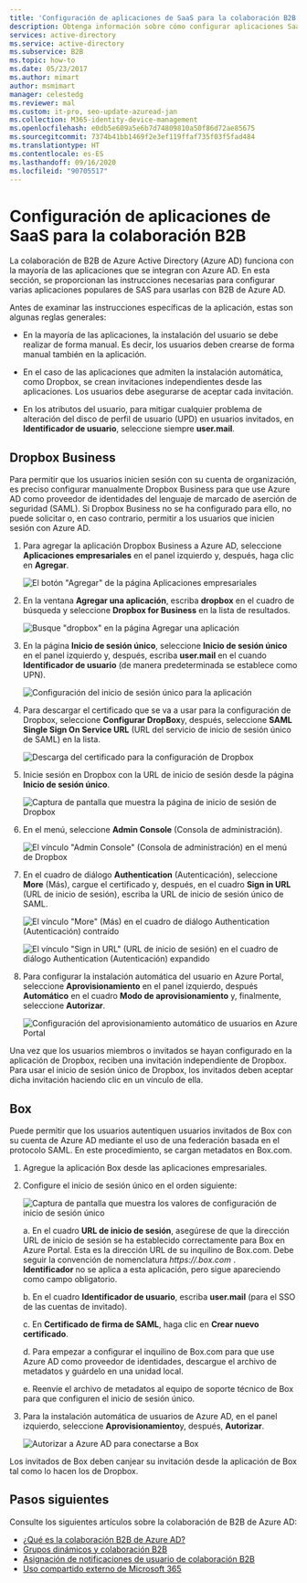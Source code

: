 ```yaml
---
title: 'Configuración de aplicaciones de SaaS para la colaboración B2B: Azure AD'
description: Obtenga información sobre cómo configurar aplicaciones SaaS para la colaboración B2B de Azure Active Directory y ver recursos adicionales disponibles.
services: active-directory
ms.service: active-directory
ms.subservice: B2B
ms.topic: how-to
ms.date: 05/23/2017
ms.author: mimart
author: msmimart
manager: celestedg
ms.reviewer: mal
ms.custom: it-pro, seo-update-azuread-jan
ms.collection: M365-identity-device-management
ms.openlocfilehash: e0db5e609a5e6b7d74809810a50f86d72ae85675
ms.sourcegitcommit: 7374b41bb1469f2e3ef119ffaf735f03f5fad484
ms.translationtype: HT
ms.contentlocale: es-ES
ms.lasthandoff: 09/16/2020
ms.locfileid: "90705517"
---
```

# <a name="configure-saas-apps-for-b2b-collaboration"></a>Configuración de aplicaciones de SaaS para la colaboración B2B

La colaboración de B2B de Azure Active Directory (Azure AD) funciona con la mayoría de las aplicaciones que se integran con Azure AD. En esta sección, se proporcionan las instrucciones necesarias para configurar varias aplicaciones populares de SAS para usarlas con B2B de Azure AD.

Antes de examinar las instrucciones específicas de la aplicación, estas son algunas reglas generales:

* En la mayoría de las aplicaciones, la instalación del usuario se debe realizar de forma manual. Es decir, los usuarios deben crearse de forma manual también en la aplicación.

* En el caso de las aplicaciones que admiten la instalación automática, como Dropbox, se crean invitaciones independientes desde las aplicaciones. Los usuarios debe asegurarse de aceptar cada invitación.

* En los atributos del usuario, para mitigar cualquier problema de alteración del disco de perfil de usuario (UPD) en usuarios invitados, en **Identificador de usuario**, seleccione siempre **user.mail**.


## <a name="dropbox-business"></a>Dropbox Business

Para permitir que los usuarios inicien sesión con su cuenta de organización, es preciso configurar manualmente Dropbox Business para que use Azure AD como proveedor de identidades del lenguaje de marcado de aserción de seguridad (SAML). Si Dropbox Business no se ha configurado para ello, no puede solicitar o, en caso contrario, permitir a los usuarios que inicien sesión con Azure AD.

1. Para agregar la aplicación Dropbox Business a Azure AD, seleccione **Aplicaciones empresariales** en el panel izquierdo y, después, haga clic en **Agregar**.

   ![El botón "Agregar" de la página Aplicaciones empresariales](media/configure-saas-apps/add-dropbox.png)

2. En la ventana **Agregar una aplicación**, escriba **dropbox** en el cuadro de búsqueda y seleccione **Dropbox for Business** en la lista de resultados.

   ![Busque "dropbox" en la página Agregar una aplicación](media/configure-saas-apps/add-app-dialog.png)

3. En la página **Inicio de sesión único**, seleccione **Inicio de sesión único** en el panel izquierdo y, después, escriba **user.mail** en el cuando **Identificador de usuario** (de manera predeterminada se establece como UPN).

   ![Configuración del inicio de sesión único para la aplicación](media/configure-saas-apps/configure-app-sso.png)

4. Para descargar el certificado que se va a usar para la configuración de Dropbox, seleccione **Configurar DropBox**y, después, seleccione **SAML Single Sign On Service URL** (URL del servicio de inicio de sesión único de SAML) en la lista.

   ![Descarga del certificado para la configuración de Dropbox](media/configure-saas-apps/download-certificate.png)

5. Inicie sesión en Dropbox con la URL de inicio de sesión desde la página **Inicio de sesión único**.

   ![Captura de pantalla que muestra la página de inicio de sesión de Dropbox](media/configure-saas-apps/sign-in-to-dropbox.png)

6. En el menú, seleccione **Admin Console** (Consola de administración).

   ![El vínculo "Admin Console" (Consola de administración) en el menú de Dropbox](media/configure-saas-apps/dropbox-menu.png)

7. En el cuadro de diálogo **Authentication** (Autenticación), seleccione **More** (Más), cargue el certificado y, después, en el cuadro **Sign in URL** (URL de inicio de sesión), escriba la URL de inicio de sesión único de SAML.

   ![El vínculo "More" (Más) en el cuadro de diálogo Authentication (Autenticación) contraído](media/configure-saas-apps/dropbox-auth-01.png)

   ![El vínculo "Sign in URL" (URL de inicio de sesión) en el cuadro de diálogo Authentication (Autenticación) expandido](media/configure-saas-apps/paste-single-sign-on-URL.png)

8. Para configurar la instalación automática del usuario en Azure Portal, seleccione **Aprovisionamiento** en el panel izquierdo, después **Automático** en el cuadro **Modo de aprovisionamiento** y, finalmente, seleccione **Autorizar**.

   ![Configuración del aprovisionamiento automático de usuarios en Azure Portal](media/configure-saas-apps/set-up-automatic-provisioning.png)

Una vez que los usuarios miembros o invitados se hayan configurado en la aplicación de Dropbox, reciben una invitación independiente de Dropbox. Para usar el inicio de sesión único de Dropbox, los invitados deben aceptar dicha invitación haciendo clic en un vínculo de ella.

## <a name="box"></a>Box
Puede permitir que los usuarios autentiquen usuarios invitados de Box con su cuenta de Azure AD mediante el uso de una federación basada en el protocolo SAML. En este procedimiento, se cargan metadatos en Box.com.

1. Agregue la aplicación Box desde las aplicaciones empresariales.

2. Configure el inicio de sesión único en el orden siguiente:

   ![Captura de pantalla que muestra los valores de configuración de inicio de sesión único](media/configure-saas-apps/configure-box-sso.png)

   a. En el cuadro **URL de inicio de sesión**, asegúrese de que la dirección URL de inicio de sesión se ha establecido correctamente para Box en Azure Portal. Esta es la dirección URL de su inquilino de Box.com. Debe seguir la convención de nomenclatura *https://.box.com* .  
   **Identificador** no se aplica a esta aplicación, pero sigue apareciendo como campo obligatorio.

   b. En el cuadro **Identificador de usuario**, escriba **user.mail** (para el SSO de las cuentas de invitado).

   c. En **Certificado de firma de SAML**, haga clic en **Crear nuevo certificado**.

   d. Para empezar a configurar el inquilino de Box.com para que use Azure AD como proveedor de identidades, descargue el archivo de metadatos y guárdelo en una unidad local.

   e. Reenvíe el archivo de metadatos al equipo de soporte técnico de Box para que configuren el inicio de sesión único.

3. Para la instalación automática de usuarios de Azure AD, en el panel izquierdo, seleccione **Aprovisionamiento**y, después, **Autorizar**.

   ![Autorizar a Azure AD para conectarse a Box](media/configure-saas-apps/auth-azure-ad-to-connect-to-box.png)

Los invitados de Box deben canjear su invitación desde la aplicación de Box tal como lo hacen los de Dropbox.

## <a name="next-steps"></a>Pasos siguientes

Consulte los siguientes artículos sobre la colaboración de B2B de Azure AD:

- [¿Qué es la colaboración B2B de Azure AD?](what-is-b2b.md)
- [Grupos dinámicos y colaboración B2B](use-dynamic-groups.md)
- [Asignación de notificaciones de usuario de colaboración B2B](claims-mapping.md)
- [Uso compartido externo de Microsoft 365](o365-external-user.md)

